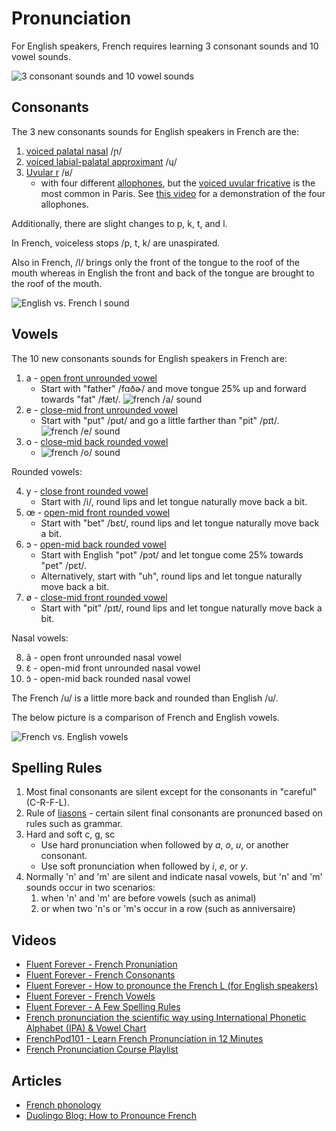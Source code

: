 # Pronunciation

For English speakers, French requires learning 3 consonant sounds and 10 vowel sounds.

![3 consonant sounds and 10 vowel sounds](./3-consonant-sounds-and-10-vowel-sounds.png)

## Consonants

The 3 new consonants sounds for English speakers in French are the:

1. [voiced palatal nasal](https://en.wikipedia.org/wiki/Voiced_palatal_nasal) /ɲ/
2. [voiced labial-palatal approximant](https://en.wikipedia.org/wiki/Voiced_labial%E2%80%93palatal_approximant) /ɥ/
3. [Uvular r](https://en.wikipedia.org/wiki/Guttural_R) /ʁ/
   * with four different [allophones](https://en.wikipedia.org/wiki/Allophone), but the [voiced uvular fricative](https://en.wikipedia.org/wiki/Voiced_uvular_fricative) is the most common in Paris. See [this video](https://youtu.be/hI2Pso1dDjM?t=728) for a demonstration of the four allophones.

Additionally, there are slight changes to p, k, t, and l.

In French, voiceless stops /p, t, k/ are unaspirated.

Also in French, /l/ brings only the front of the tongue to the roof of the mouth whereas in English the front and back of the tongue are brought to the roof of the mouth.

![English vs. French l sound](./english-vs-french-l-sound.png)

## Vowels

The 10 new consonants sounds for English speakers in French are:

1. a - [open front unrounded vowel](https://en.wikipedia.org/wiki/Open_front_unrounded_vowel)
   * Start with "father" /fɑðɚ/ and move tongue 25% up and forward towards "fat" /fæt/.
  ![french /a/ sound](./french-a-sound.png)
2. e - [close-mid front unrounded vowel](https://en.wikipedia.org/wiki/Close-mid_front_unrounded_vowel)
   * Start with "put" /pʊt/ and go a little farther than "pit" /pɪt/.
  ![french /e/ sound](./french-e-sound.png)
3. o - [close-mid back rounded vowel](https://en.wikipedia.org/wiki/Close-mid_back_rounded_vowel)
   * ![french /o/ sound](./french-o-sound.png)

Rounded vowels:

4. y - [close front rounded vowel](https://en.wikipedia.org/wiki/Close_front_rounded_vowel)
   * Start with /i/, round lips and let tongue naturally move back a bit.
5. œ - [open-mid front rounded vowel](https://en.wikipedia.org/wiki/Open-mid_front_rounded_vowel)
   * Start with "bet" /bɛt/, round lips and let tongue naturally move back a bit.
6. ɔ - [open-mid back rounded vowel](https://en.wikipedia.org/wiki/Open-mid_back_rounded_vowel)
   * Start with English "pot" /pɔt/ and let tongue come 25% towards "pet" /pɛt/.
   * Alternatively, start with "uh", round lips and let tongue naturally move back a bit.
7. ø - [close-mid front rounded vowel](https://en.wikipedia.org/wiki/Close-mid_front_rounded_vowel)
   * Start with "pit" /pɪt/, round lips and let tongue naturally move back a bit.

Nasal vowels:

8. ã - open front unrounded nasal vowel
9. ɛ̃ - open-mid front unrounded nasal vowel
10. ɔ̃ - open-mid back rounded nasal vowel

The French /u/ is a little more back and rounded than English /u/.

The below picture is a comparison of French and English vowels.

![French vs. English vowels](./english-vs-french-vowels.png)

## Spelling Rules

1. Most final consonants are silent except for the consonants in "careful" (C-R-F-L).
2. Rule of [liasons](https://en.wikipedia.org/wiki/Liaison_(French)) - certain silent final consonants are pronunced based on rules such as grammar.
3. Hard and soft c, g, sc
   * Use hard pronunciation when followed by *a*, *o*, *u*, or another consonant.
   * Use soft pronunciation when followed by *i*, *e*, or *y*.
4. Normally 'n' and 'm' are silent and indicate nasal vowels, but 'n' and 'm' sounds occur in two scenarios:
   1. when 'n' and 'm' are before vowels (such as animal) 
   2. or when two 'n's or 'm's occur in a row (such as anniversaire)

## Videos

* [Fluent Forever - French Pronuniation](https://www.youtube.com/watch?v=hI2Pso1dDjM)
* [Fluent Forever - French Consonants](https://www.youtube.com/watch?v=83sTgHd5Iw0)
* [Fluent Forever - How to pronounce the French L (for English speakers)](https://www.youtube.com/watch?v=o061neN8qvk)
* [Fluent Forever - French Vowels](https://www.youtube.com/watch?v=dbyKzUM9H5c)
* [Fluent Forever - A Few Spelling Rules](https://www.youtube.com/watch?v=sSkNXuwFRl0)
* [French pronunciation the scientific way using International Phonetic Alphabet (IPA) & Vowel Chart](https://www.youtube.com/live/ZgNZM0ppWs8?si=QfNev9mRw73h4u4d)
* [FrenchPod101 - Learn French Pronunciation in 12 Minutes](https://www.youtube.com/watch?v=4PvBkp-4bmc)
* [French Pronunciation Course Playlist](https://www.youtube.com/playlist?list=PL_bt5rj27IIURNkDOqtNfyM9JclJPdwsh)

## Articles

* [French phonology](https://en.wikipedia.org/wiki/French_phonology)
* [Duolingo Blog: How to Pronounce French](https://blog.duolingo.com/how-to-pronounce-french/)

